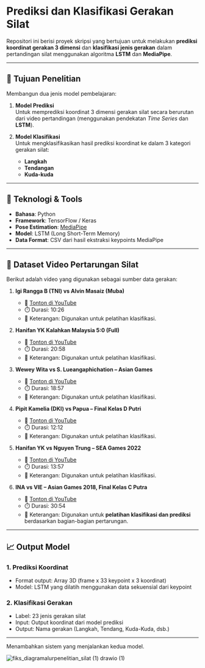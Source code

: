 # Prediksi dan Klasifikasi Gerakan Silat

Repositori ini berisi proyek skripsi yang bertujuan untuk melakukan **prediksi koordinat gerakan 3 dimensi** dan **klasifikasi jenis gerakan** dalam pertandingan silat menggunakan algoritma **LSTM** dan **MediaPipe**.

---

## 🧠 Tujuan Penelitian

Membangun dua jenis model pembelajaran:
1. **Model Prediksi**  
   Untuk memprediksi koordinat 3 dimensi gerakan silat secara berurutan dari video pertandingan (menggunakan pendekatan *Time Series* dan **LSTM**).
   
2. **Model Klasifikasi**  
   Untuk mengklasifikasikan hasil prediksi koordinat ke dalam 3 kategori gerakan silat:
   - **Langkah**
   - **Tendangan**
   - **Kuda-kuda**
---

## 🔧 Teknologi & Tools
- **Bahasa**: Python
- **Framework**: TensorFlow / Keras
- **Pose Estimation**: [MediaPipe](https://google.github.io/mediapipe/)
- **Model**: LSTM (Long Short-Term Memory)
- **Data Format**: CSV dari hasil ekstraksi keypoints MediaPipe

---

## 🎥 Dataset Video Pertarungan Silat

Berikut adalah video yang digunakan sebagai sumber data gerakan:

1. **Igi Rangga B (TNI) vs Alvin Masaiz (Muba)**  
   - 🔗 [Tonton di YouTube](https://www.youtube.com/watch?v=h458Ykopes8)  
   - ⏱️ Durasi: 10:26  
   - 📌 Keterangan: Digunakan untuk pelatihan klasifikasi.

2. **Hanifan YK Kalahkan Malaysia 5:0 (Full)**  
   - 🔗 [Tonton di YouTube](https://www.youtube.com/watch?v=-l8dvoIWFoA)  
   - ⏱️ Durasi: 20:58  
   - 📌 Keterangan: Digunakan untuk pelatihan klasifikasi.

3. **Wewey Wita vs S. Lueangaphichation – Asian Games**  
   - 🔗 [Tonton di YouTube](https://www.youtube.com/watch?v=XV4bM_fkQDo)  
   - ⏱️ Durasi: 18:57  
   - 📌 Keterangan: Digunakan untuk pelatihan klasifikasi.

4. **Pipit Kamelia (DKI) vs Papua – Final Kelas D Putri**  
   - 🔗 [Tonton di YouTube](https://www.youtube.com/watch?v=Cdo5VYLJl9Y)  
   - ⏱️ Durasi: 12:12  
   - 📌 Keterangan: Digunakan untuk pelatihan klasifikasi.

5. **Hanifan YK vs Nguyen Trung – SEA Games 2022**  
   - 🔗 [Tonton di YouTube](https://www.youtube.com/watch?v=4Rj4otNSGCo)  
   - ⏱️ Durasi: 13:57  
   - 📌 Keterangan: Digunakan untuk pelatihan klasifikasi.

6. **INA vs VIE – Asian Games 2018, Final Kelas C Putra**  
   - 🔗 [Tonton di YouTube](https://www.youtube.com/watch?v=24KmFwdbT5Q&t=689s)  
   - ⏱️ Durasi: 30:54  
   - 📌 Keterangan: Digunakan untuk **pelatihan klasifikasi dan prediksi** berdasarkan bagian-bagian pertarungan.

---

## 📈 Output Model
### 1. Prediksi Koordinat
- Format output: Array 3D (frame x 33 keypoint x 3 koordinat)
- Model: LSTM yang dilatih menggunakan data sekuensial dari keypoint

### 2. Klasifikasi Gerakan
- Label: 23 jenis gerakan silat
- Input: Output koordinat dari model prediksi
- Output: Nama gerakan (Langkah, Tendang, Kuda-Kuda, dsb.)

---


Menambahkan sistem yang menjalankan kedua model.

![fiks_diagramalurpenelitian_silat (1) drawio (1)](https://github.com/user-attachments/assets/fc72eb39-ee48-4889-918e-b0d2cece7124)
